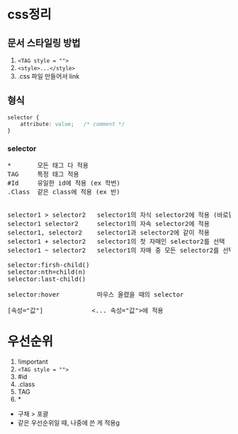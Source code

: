 # css정리
## 문서 스타일링 방법
1. ```<TAG style = "">``` <!--숫자 1 왼쪽에 있는 따따따 : 코드라는 뜻-->
2. ```<style>...</style>```
3. .css 파일 만들어서 link

## 형식
```css
selector {
    attribute: value;   /* comment */
}
```

### selector
<pre>
*       모든 태그 다 적용
TAG     특정 태그 적용
#Id     유일한 id에 적용 (ex 학번)
.Class  같은 class에 적용 (ex 반)

<!--시험에 나옴-->
selector1 > selector2   selector1의 자식 selector2에 적용 (바로밑)
selector1 selector2     selector1의 자속 selector2에 적용 
selector1, selector2    selector1과 selector2에 같이 적용
selector1 + selector2   selector1의 첫 자매인 selector2를 선택
selector1 ~ selector2   selector1의 자매 중 모든 selector2를 선택

selector:firsh-child()  
selector:nth=child(n)   
selector:last-child()   

selector:hover          마우스 올렸을 때의 selector

[속성="값"]             <... 속성="값">에 적용
</pre>

# 우선순위
1. !important <!--다 이김-->
2.  ```<TAG style = "">```
3. #id
4. .class
5. TAG
6. \*
- 구채 > 포괄
- 같은 우선순위일 때, 나중에 쓴 게 적용g